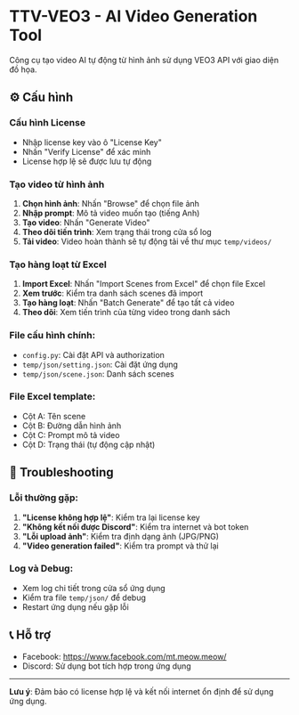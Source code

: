 # TTV-VEO3 - AI Video Generation Tool

Công cụ tạo video AI tự động từ hình ảnh sử dụng VEO3 API với giao diện đồ họa.

## ⚙️ Cấu hình

### Cấu hình License
- Nhập license key vào ô "License Key"
- Nhấn "Verify License" để xác minh
- License hợp lệ sẽ được lưu tự động

### Tạo video từ hình ảnh
1. **Chọn hình ảnh**: Nhấn "Browse" để chọn file ảnh
2. **Nhập prompt**: Mô tả video muốn tạo (tiếng Anh)
3. **Tạo video**: Nhấn "Generate Video"
4. **Theo dõi tiến trình**: Xem trạng thái trong cửa sổ log
5. **Tải video**: Video hoàn thành sẽ tự động tải về thư mục `temp/videos/`

### Tạo hàng loạt từ Excel
1. **Import Excel**: Nhấn "Import Scenes from Excel" để chọn file Excel
2. **Xem trước**: Kiểm tra danh sách scenes đã import
3. **Tạo hàng loạt**: Nhấn "Batch Generate" để tạo tất cả video
4. **Theo dõi**: Xem tiến trình của từng video trong danh sách

### File cấu hình chính:
- `config.py`: Cài đặt API và authorization
- `temp/json/setting.json`: Cài đặt ứng dụng
- `temp/json/scene.json`: Danh sách scenes

### File Excel template:
- Cột A: Tên scene
- Cột B: Đường dẫn hình ảnh
- Cột C: Prompt mô tả video
- Cột D: Trạng thái (tự động cập nhật)

## 🔧 Troubleshooting

### Lỗi thường gặp:
1. **"License không hợp lệ"**: Kiểm tra lại license key
2. **"Không kết nối được Discord"**: Kiểm tra internet và bot token
3. **"Lỗi upload ảnh"**: Kiểm tra định dạng ảnh (JPG/PNG)
4. **"Video generation failed"**: Kiểm tra prompt và thử lại

### Log và Debug:
- Xem log chi tiết trong cửa sổ ứng dụng
- Kiểm tra file `temp/json/` để debug
- Restart ứng dụng nếu gặp lỗi

## 📞 Hỗ trợ

- Facebook: https://www.facebook.com/mt.meow.meow/
- Discord: Sử dụng bot tích hợp trong ứng dụng

---
**Lưu ý**: Đảm bảo có license hợp lệ và kết nối internet ổn định để sử dụng ứng dụng.
